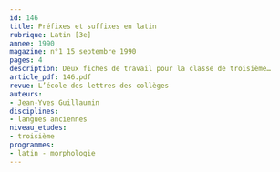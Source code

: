 ```yaml
---
id: 146
title: Préfixes et suffixes en latin 
rubrique: Latin [3e]
annee: 1990
magazine: n°1 15 septembre 1990
pages: 4
description: Deux fiches de travail pour la classe de troisième…
article_pdf: 146.pdf
revue: L’école des lettres des collèges
auteurs:
- Jean-Yves Guillaumin
disciplines:
- langues anciennes
niveau_etudes:
- troisième
programmes:
- latin - morphologie
---
```

